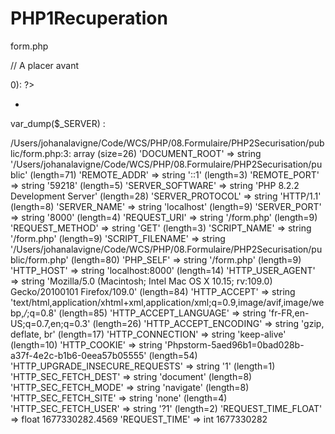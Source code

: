 # PHP1Recuperation

form.php

<?php
$errors = [];

if ($_SERVER['REQUEST_METHOD'] === 'POST') {
    // nettoyage et validation des données soumises via le formulaire 
    if (!isset($_POST['firstname']) || trim($_POST['firstname']) === '')
        $errors[] = "Veuillez renseigner votre prénom";
    if (!isset($_POST['lastname']) || trim($_POST['lastname']) === '')
        $errors[] = "Veuillez saisir votre nom";
    if (!isset($_POST['email']) || trim($_POST['email']) === '')
        $errors[] = "Veuillez saisir votre email";
    if (!isset($_POST['tel']) || trim($_POST['tel']) === '')
        $errors[] = "Veuillez saisir votre numéro de téléphone";
    // if (!isset($_POST['subject']) || trim($_POST['subject']) === '')
    //     $errors[] = "Veuillez préciser le sujet";
    if (!isset($_POST['message']) || trim($_POST['message']) === '')
        $errors[] = "Veuillez saisir votre message";
    if (empty($errors)) {
        // traitement du formulaire
        // puis redirection
        header('Location: thanks.php');
    }
}
?>

// A placer avant <form>
    <?php // Affichage des éventuelles erreurs 
    if (count($errors) > 0): ?>
        <div>
            <ul>
                <?php foreach ($errors as $error): ?>
                    <li>
                        <?= $error ?>
                    </li>
                <?php endforeach; ?>
            </ul>
        </div>
    <?php endif; ?>

var_dump($_SERVER) :

/Users/johanalavigne/Code/WCS/PHP/08.Formulaire/PHP2Securisation/public/form.php:3:
array (size=26)
'DOCUMENT_ROOT' => string '/Users/johanalavigne/Code/WCS/PHP/08.Formulaire/PHP2Securisation/public' (length=71)
'REMOTE_ADDR' => string '::1' (length=3)
'REMOTE_PORT' => string '59218' (length=5)
'SERVER_SOFTWARE' => string 'PHP 8.2.2 Development Server' (length=28)
'SERVER_PROTOCOL' => string 'HTTP/1.1' (length=8)
'SERVER_NAME' => string 'localhost' (length=9)
'SERVER_PORT' => string '8000' (length=4)
'REQUEST_URI' => string '/form.php' (length=9)
'REQUEST_METHOD' => string 'GET' (length=3)
'SCRIPT_NAME' => string '/form.php' (length=9)
'SCRIPT_FILENAME' => string '/Users/johanalavigne/Code/WCS/PHP/08.Formulaire/PHP2Securisation/public/form.php' (length=80)
'PHP_SELF' => string '/form.php' (length=9)
'HTTP_HOST' => string 'localhost:8000' (length=14)
'HTTP_USER_AGENT' => string 'Mozilla/5.0 (Macintosh; Intel Mac OS X 10.15; rv:109.0) Gecko/20100101 Firefox/109.0' (length=84)
'HTTP_ACCEPT' => string 'text/html,application/xhtml+xml,application/xml;q=0.9,image/avif,image/webp,*/*;q=0.8' (length=85)
'HTTP_ACCEPT_LANGUAGE' => string 'fr-FR,en-US;q=0.7,en;q=0.3' (length=26)
'HTTP_ACCEPT_ENCODING' => string 'gzip, deflate, br' (length=17)
'HTTP_CONNECTION' => string 'keep-alive' (length=10)
'HTTP_COOKIE' => string 'Phpstorm-5aed96b1=0bad028b-a37f-4e2c-b1b6-0eea57b05555' (length=54)
'HTTP_UPGRADE_INSECURE_REQUESTS' => string '1' (length=1)
'HTTP_SEC_FETCH_DEST' => string 'document' (length=8)
'HTTP_SEC_FETCH_MODE' => string 'navigate' (length=8)
'HTTP_SEC_FETCH_SITE' => string 'none' (length=4)
'HTTP_SEC_FETCH_USER' => string '?1' (length=2)
'REQUEST_TIME_FLOAT' => float 1677330282.4569
'REQUEST_TIME' => int 1677330282
